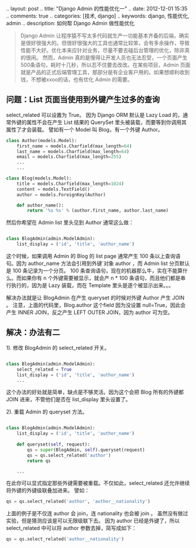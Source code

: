 .. layout: post
.. title: "Django Admin 的性能优化一"
.. date: 2012-12-01 15:35
.. comments: true
.. categories: [技术, django]
.. keywords: django, 性能优化, admin
.. description: 如何帮 Django Admin 做性能优化


> Django Admin 让程序猿不写太多代码就生产一功能基本齐备的后端，确实是很好很强大的。但很好很强大的工具也通常比较笨，会有多余操作，导致性能不大好。优化本来应针对业务，尽量不要去碰后台管理的优化，除非真的很闲。
> 然而，Admin 真的是慢得让开发人员也无法忍受，一个页面产生500条语句，耗时十几秒，所以忍不住要去改改。在某些项目，Admin 页面就是产品的正式后端管理工具，那部分是有企业客户用的。如果想顺利收到钱，不想被xxoo的话，也有优化 Admin 的需要。

问题：List 页面当使用到外键产生过多的查询
-----------------------------------

select_related 可以设置为 True。 因为 Django ORM 默认是 Lazy Load 的，通常外键的属性不会在产生 List 结果的 QuerySet 里头被装载，而要等到你调用其属性了才会装载。
譬如有一个 Model 叫 Blog，有一个外键 Author。

```python
class Author(models.Model):
    first_name = models.Charfield(max_length=64)
    last_name = models.Charfield(max_length=64)
    email = models.Charfield(max_length=255)
    ...
    ...

class Blog(models.Model):
    title = models.Charfield(max_length=1024)
    content = models.TextField()
    author = models.ForeignKey(Author)

    def author_name():
        return '%s %s' % (author.first_name, author.last_name)


```

然后你希望在 Admin list 里头见到 Author 通常这么做：

```python

class BlogAdmin(admin.ModelAdmin):
    list_display = ('id', 'title', 'author_name')
```

这个时候，如果调用 Admin 的 Blog 的 list page 通常产生 100 条以上查询语句。因为 author_name 方法会引用到外键`对象 author ，而 Admin list 分页默认是 100 条记录为一个分页。
100 条查询语句，现在的机器那么牛，实在不能算什么。而如果你有 n 个外键需要被显示，就会产 n * 100 条语句，而且他们都是串行执行的，因为是 Lazy 装载，而在 Template 里头是逐个被显示出来。。。


解决办法就是让 BlogAdmin 在产生 queryset 的时候对外键 Author 产生 JOIN 。
注意，上面的代码里，Blog.author 这个field 因为没设置 null=True，因此会产生 INNER JOIN，反之产生 LEFT OUTER JOIN，因为 author 可为空。

解决：办法有二
------------
1). 修改 BlogAdmin 的 select_related 开关。

```python

class BlogAdmin(admin.ModelAdmin):
    select_related = True
    list_display = ('id', 'title', 'author_name')
    ...
```

这个办法的好处就是简单，缺点是不够灵活。因为这个会把 Blog 所有的外键都 JOIN 进来，不管他们是否在 list_display 里头设置了。

2). 重载 Admin 的 queryset 方法。
```python

class BlogAdmin(admin.ModelAdmin):
    list_display = ('id', 'title', 'author_name')
    
    def queryset(self, request):
        qs = super(BlogAdmin, self).queryset(request)
        qs = qs.select_related('author')
        return qs

    ...
```

在此你可以显式指定那些外键需要被重载。不仅如此，select_related 还允许继续将外键的外键级联叠加进来。
譬如：

```python
qs = qs.select_related('author', 'author__nationality')
```
上面的例子是不仅连 author 会 join，连 nationality 也会被 join 。
虽然没有做过实验，但是猜测应该是可以无限级联下去。
因为 author 已经是外键了，所以 select_related 中可以将 author 参数去掉，简写成如下：

```python
qs = qs.select_related('author__nationality')
```

